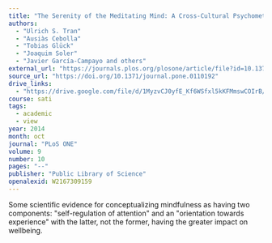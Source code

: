 ```yaml
---
title: "The Serenity of the Meditating Mind: A Cross-Cultural Psychometric Study on a Two-Factor Higher Order Structure of Mindfulness, Its Effects, and Mechanisms Related to Mental Health among Experienced Meditators"
authors:
  - "Ulrich S. Tran"
  - "Ausiàs Cebolla"
  - "Tobias Glück"
  - "Joaquim Soler"
  - "Javier García-Campayo and others"
external_url: "https://journals.plos.org/plosone/article/file?id=10.1371/journal.pone.0110192&type=printable"
source_url: "https://doi.org/10.1371/journal.pone.0110192"
drive_links:
  - "https://drive.google.com/file/d/1MyzvCJ0yfE_Kf6WSfxl5kKFMmswCOIrB/view?usp=drivesdk"
course: sati
tags:
  - academic
  - view
year: 2014
month: oct
journal: "PLoS ONE"
volume: 9
number: 10
pages: "--"
publisher: "Public Library of Science"
openalexid: W2167309159
---
```


Some scientific evidence for conceptualizing mindfulness as having two components: "self-regulation of attention" and an "orientation towards experience" with the latter, not the former, having the greater impact on wellbeing.
